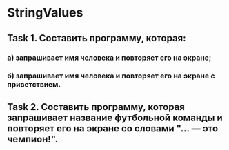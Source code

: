 # StringValues

## Task 1. Составить программу, которая:
### а) запрашивает имя человека и повторяет его на экране;
### б) запрашивает имя человека и повторяет его на экране с приветствием.
## Task 2. Составить программу, которая запрашивает название футбольной команды и повторяет его на экране со словами "… — это чемпион!".

